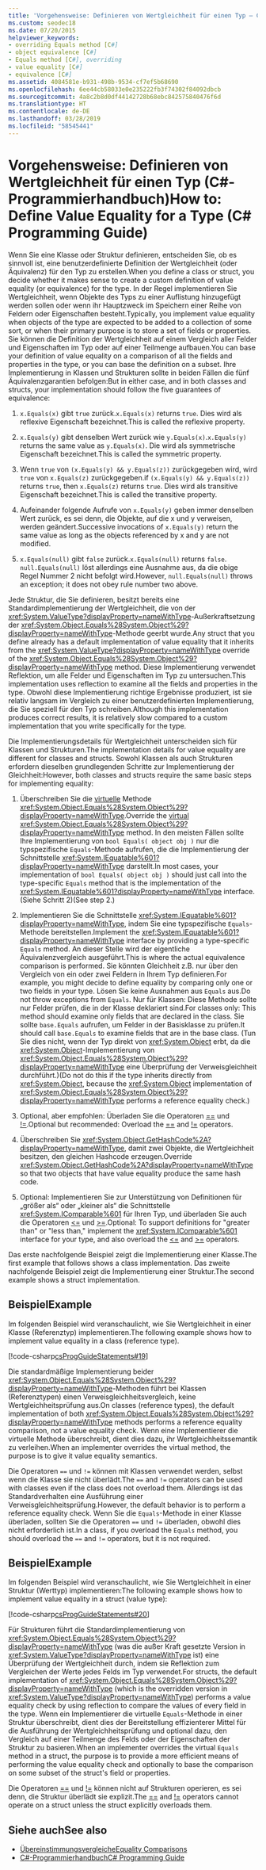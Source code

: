 ```yaml
---
title: 'Vorgehensweise: Definieren von Wertgleichheit für einen Typ – C#-Programmierhandbuch'
ms.custom: seodec18
ms.date: 07/20/2015
helpviewer_keywords:
- overriding Equals method [C#]
- object equivalence [C#]
- Equals method [C#], overriding
- value equality [C#]
- equivalence [C#]
ms.assetid: 4084581e-b931-498b-9534-cf7ef5b68690
ms.openlocfilehash: 6ee44cb58033e0e235222fb3f74302f84092dbcb
ms.sourcegitcommit: 4a8c2b8d0df44142728b68ebc842575840476f6d
ms.translationtype: HT
ms.contentlocale: de-DE
ms.lasthandoff: 03/28/2019
ms.locfileid: "58545441"
---
```

# <a name="how-to-define-value-equality-for-a-type-c-programming-guide"></a><span data-ttu-id="5ad83-102">Vorgehensweise: Definieren von Wertgleichheit für einen Typ (C#-Programmierhandbuch)</span><span class="sxs-lookup"><span data-stu-id="5ad83-102">How to: Define Value Equality for a Type (C# Programming Guide)</span></span>
<span data-ttu-id="5ad83-103">Wenn Sie eine Klasse oder Struktur definieren, entscheiden Sie, ob es sinnvoll ist, eine benutzerdefinierte Definition der Wertgleichheit (oder Äquivalenz) für den Typ zu erstellen.</span><span class="sxs-lookup"><span data-stu-id="5ad83-103">When you define a class or struct, you decide whether it makes sense to create a custom definition of value equality (or equivalence) for the type.</span></span> <span data-ttu-id="5ad83-104">In der Regel implementieren Sie Wertgleichheit, wenn Objekte des Typs zu einer Auflistung hinzugefügt werden sollen oder wenn ihr Hauptzweck im Speichern einer Reihe von Feldern oder Eigenschaften besteht.</span><span class="sxs-lookup"><span data-stu-id="5ad83-104">Typically, you implement value equality when objects of the type are expected to be added to a collection of some sort, or when their primary purpose is to store a set of fields or properties.</span></span> <span data-ttu-id="5ad83-105">Sie können die Definition der Wertgleichheit auf einem Vergleich aller Felder und Eigenschaften im Typ oder auf einer Teilmenge aufbauen.</span><span class="sxs-lookup"><span data-stu-id="5ad83-105">You can base your definition of value equality on a comparison of all the fields and properties in the type, or you can base the definition on a subset.</span></span> <span data-ttu-id="5ad83-106">Ihre Implementierung in Klassen und Strukturen sollte in beiden Fällen die fünf Äquivalenzgarantien befolgen:</span><span class="sxs-lookup"><span data-stu-id="5ad83-106">But in either case, and in both classes and structs, your implementation should follow the five guarantees of equivalence:</span></span>  
  
1.  <span data-ttu-id="5ad83-107">`x.Equals(x)` gibt `true` zurück.</span><span class="sxs-lookup"><span data-stu-id="5ad83-107">`x.Equals(x)` returns `true`.</span></span> <span data-ttu-id="5ad83-108">Dies wird als reflexive Eigenschaft bezeichnet.</span><span class="sxs-lookup"><span data-stu-id="5ad83-108">This is called the reflexive property.</span></span>  
  
2.  <span data-ttu-id="5ad83-109">`x.Equals(y)` gibt denselben Wert zurück wie `y.Equals(x)`.</span><span class="sxs-lookup"><span data-stu-id="5ad83-109">`x.Equals(y)` returns the same value as `y.Equals(x)`.</span></span> <span data-ttu-id="5ad83-110">Die wird als symmetrische Eigenschaft bezeichnet.</span><span class="sxs-lookup"><span data-stu-id="5ad83-110">This is called the symmetric property.</span></span>  
  
3.  <span data-ttu-id="5ad83-111">Wenn `true` von `(x.Equals(y) && y.Equals(z))` zurückgegeben wird, wird `true` von `x.Equals(z)` zurückgegeben.</span><span class="sxs-lookup"><span data-stu-id="5ad83-111">if `(x.Equals(y) && y.Equals(z))` returns `true`, then `x.Equals(z)` returns `true`.</span></span> <span data-ttu-id="5ad83-112">Dies wird als transitive Eigenschaft bezeichnet.</span><span class="sxs-lookup"><span data-stu-id="5ad83-112">This is called the transitive property.</span></span>  
  
4.  <span data-ttu-id="5ad83-113">Aufeinander folgende Aufrufe von `x.Equals(y)` geben immer denselben Wert zurück, es sei denn, die Objekte, auf die x und y verweisen, werden geändert.</span><span class="sxs-lookup"><span data-stu-id="5ad83-113">Successive invocations of `x.Equals(y)` return the same value as long as the objects referenced by x and y are not modified.</span></span>  
  
5.  <span data-ttu-id="5ad83-114">`x.Equals(null)` gibt `false` zurück.</span><span class="sxs-lookup"><span data-stu-id="5ad83-114">`x.Equals(null)` returns `false`.</span></span> <span data-ttu-id="5ad83-115">`null.Equals(null)` löst allerdings eine Ausnahme aus, da die obige Regel Nummer 2 nicht befolgt wird.</span><span class="sxs-lookup"><span data-stu-id="5ad83-115">However, `null.Equals(null)` throws an exception; it does not obey rule number two above.</span></span>  
  
 <span data-ttu-id="5ad83-116">Jede Struktur, die Sie definieren, besitzt bereits eine Standardimplementierung der Wertgleichheit, die von der <xref:System.ValueType?displayProperty=nameWithType>-Außerkraftsetzung der <xref:System.Object.Equals%28System.Object%29?displayProperty=nameWithType>-Methode geerbt wurde.</span><span class="sxs-lookup"><span data-stu-id="5ad83-116">Any struct that you define already has a default implementation of value equality that it inherits from the <xref:System.ValueType?displayProperty=nameWithType> override of the <xref:System.Object.Equals%28System.Object%29?displayProperty=nameWithType> method.</span></span> <span data-ttu-id="5ad83-117">Diese Implementierung verwendet Reflektion, um alle Felder und Eigenschaften im Typ zu untersuchen.</span><span class="sxs-lookup"><span data-stu-id="5ad83-117">This implementation uses reflection to examine all the fields and properties in the type.</span></span> <span data-ttu-id="5ad83-118">Obwohl diese Implementierung richtige Ergebnisse produziert, ist sie relativ langsam im Vergleich zu einer benutzerdefinierten Implementierung, die Sie speziell für den Typ schreiben.</span><span class="sxs-lookup"><span data-stu-id="5ad83-118">Although this implementation produces correct results, it is relatively slow compared to a custom implementation that you write specifically for the type.</span></span>  
  
 <span data-ttu-id="5ad83-119">Die Implementierungsdetails für Wertgleichheit unterscheiden sich für Klassen und Strukturen.</span><span class="sxs-lookup"><span data-stu-id="5ad83-119">The implementation details for value equality are different for classes and structs.</span></span> <span data-ttu-id="5ad83-120">Sowohl Klassen als auch Strukturen erfordern dieselben grundlegenden Schritte zur Implementierung der Gleichheit:</span><span class="sxs-lookup"><span data-stu-id="5ad83-120">However, both classes and structs require the same basic steps for implementing equality:</span></span>  
  
1.  <span data-ttu-id="5ad83-121">Überschreiben Sie die [virtuelle](../../../csharp/language-reference/keywords/virtual.md) Methode <xref:System.Object.Equals%28System.Object%29?displayProperty=nameWithType>.</span><span class="sxs-lookup"><span data-stu-id="5ad83-121">Override the [virtual](../../../csharp/language-reference/keywords/virtual.md) <xref:System.Object.Equals%28System.Object%29?displayProperty=nameWithType> method.</span></span> <span data-ttu-id="5ad83-122">In den meisten Fällen sollte Ihre Implementierung von `bool Equals( object obj )` nur die typspezifische `Equals`-Methode aufrufen, die die Implementierung der Schnittstelle <xref:System.IEquatable%601?displayProperty=nameWithType> darstellt.</span><span class="sxs-lookup"><span data-stu-id="5ad83-122">In most cases, your implementation of `bool Equals( object obj )` should just call into the type-specific `Equals` method that is the implementation of the <xref:System.IEquatable%601?displayProperty=nameWithType> interface.</span></span> <span data-ttu-id="5ad83-123">(Siehe Schritt 2)</span><span class="sxs-lookup"><span data-stu-id="5ad83-123">(See step 2.)</span></span>  
  
2.  <span data-ttu-id="5ad83-124">Implementieren Sie die Schnittstelle <xref:System.IEquatable%601?displayProperty=nameWithType>, indem Sie eine typspezifische `Equals`-Methode bereitstellen.</span><span class="sxs-lookup"><span data-stu-id="5ad83-124">Implement the <xref:System.IEquatable%601?displayProperty=nameWithType> interface by providing a type-specific `Equals` method.</span></span> <span data-ttu-id="5ad83-125">An dieser Stelle wird der eigentliche Äquivalenzvergleich ausgeführt.</span><span class="sxs-lookup"><span data-stu-id="5ad83-125">This is where the actual equivalence comparison is performed.</span></span> <span data-ttu-id="5ad83-126">Sie könnten Gleichheit z.B. nur über den Vergleich von ein oder zwei Feldern in Ihrem Typ definieren.</span><span class="sxs-lookup"><span data-stu-id="5ad83-126">For example, you might decide to define equality by comparing only one or two fields in your type.</span></span> <span data-ttu-id="5ad83-127">Lösen Sie keine Ausnahmen aus `Equals` aus.</span><span class="sxs-lookup"><span data-stu-id="5ad83-127">Do not throw exceptions from `Equals`.</span></span> <span data-ttu-id="5ad83-128">Nur für Klassen: Diese Methode sollte nur Felder prüfen, die in der Klasse deklariert sind.</span><span class="sxs-lookup"><span data-stu-id="5ad83-128">For classes only: This method should examine only fields that are declared in the class.</span></span> <span data-ttu-id="5ad83-129">Sie sollte `base.Equals` aufrufen, um Felder in der Basisklasse zu prüfen.</span><span class="sxs-lookup"><span data-stu-id="5ad83-129">It should call `base.Equals` to examine fields that are in the base class.</span></span> <span data-ttu-id="5ad83-130">(Tun Sie dies nicht, wenn der Typ direkt von <xref:System.Object> erbt, da die <xref:System.Object>-Implementierung von <xref:System.Object.Equals%28System.Object%29?displayProperty=nameWithType> eine Überprüfung der Verweisgleichheit durchführt.)</span><span class="sxs-lookup"><span data-stu-id="5ad83-130">(Do not do this if the type inherits directly from <xref:System.Object>, because the <xref:System.Object> implementation of <xref:System.Object.Equals%28System.Object%29?displayProperty=nameWithType> performs a reference equality check.)</span></span>  
  
3.  <span data-ttu-id="5ad83-131">Optional, aber empfohlen: Überladen Sie die Operatoren [==](../../../csharp/language-reference/operators/equality-operators.md#equality-operator-) und [!=](../../../csharp/language-reference/operators/equality-operators.md#inequality-operator-).</span><span class="sxs-lookup"><span data-stu-id="5ad83-131">Optional but recommended: Overload the [==](../../../csharp/language-reference/operators/equality-operators.md#equality-operator-) and [!=](../../../csharp/language-reference/operators/equality-operators.md#inequality-operator-) operators.</span></span>  
  
4.  <span data-ttu-id="5ad83-132">Überschreiben Sie <xref:System.Object.GetHashCode%2A?displayProperty=nameWithType>, damit zwei Objekte, die Wertgleichheit besitzen, den gleichen Hashcode erzeugen.</span><span class="sxs-lookup"><span data-stu-id="5ad83-132">Override <xref:System.Object.GetHashCode%2A?displayProperty=nameWithType> so that two objects that have value equality produce the same hash code.</span></span>  
  
5.  <span data-ttu-id="5ad83-133">Optional: Implementieren Sie zur Unterstützung von Definitionen für „größer als“ oder „kleiner als“ die Schnittstelle <xref:System.IComparable%601> für Ihren Typ, und überladen Sie auch die Operatoren [<=](../../../csharp/language-reference/operators/less-than-equal-operator.md) und [>=](../../../csharp/language-reference/operators/greater-than-equal-operator.md).</span><span class="sxs-lookup"><span data-stu-id="5ad83-133">Optional: To support definitions for "greater than" or "less than," implement the <xref:System.IComparable%601> interface for your type, and also overload the [<=](../../../csharp/language-reference/operators/less-than-equal-operator.md) and [>=](../../../csharp/language-reference/operators/greater-than-equal-operator.md) operators.</span></span>  
  
 <span data-ttu-id="5ad83-134">Das erste nachfolgende Beispiel zeigt die Implementierung einer Klasse.</span><span class="sxs-lookup"><span data-stu-id="5ad83-134">The first example that follows shows a class implementation.</span></span> <span data-ttu-id="5ad83-135">Das zweite nachfolgende Beispiel zeigt die Implementierung einer Struktur.</span><span class="sxs-lookup"><span data-stu-id="5ad83-135">The second example shows a struct implementation.</span></span>  
  
## <a name="example"></a><span data-ttu-id="5ad83-136">Beispiel</span><span class="sxs-lookup"><span data-stu-id="5ad83-136">Example</span></span>  
 <span data-ttu-id="5ad83-137">Im folgenden Beispiel wird veranschaulicht, wie Sie Wertgleichheit in einer Klasse (Referenztyp) implementieren.</span><span class="sxs-lookup"><span data-stu-id="5ad83-137">The following example shows how to implement value equality in a class (reference type).</span></span>  
  
 [!code-csharp[csProgGuideStatements#19](~/samples/snippets/csharp/VS_Snippets_VBCSharp/csProgGuideStatements/CS/Statements.cs#19)]  
  
 <span data-ttu-id="5ad83-138">Die standardmäßige Implementierung beider <xref:System.Object.Equals%28System.Object%29?displayProperty=nameWithType>-Methoden führt bei Klassen (Referenztypen) einen Verweisgleichheitsvergleich, keine Wertgleichheitsprüfung aus.</span><span class="sxs-lookup"><span data-stu-id="5ad83-138">On classes (reference types), the default implementation of both <xref:System.Object.Equals%28System.Object%29?displayProperty=nameWithType> methods performs a reference equality comparison, not a value equality check.</span></span> <span data-ttu-id="5ad83-139">Wenn eine Implementierer die virtuelle Methode überschreibt, dient dies dazu, ihr Wertgleichheitssemantik zu verleihen.</span><span class="sxs-lookup"><span data-stu-id="5ad83-139">When an implementer overrides the virtual method, the purpose is to give it value equality semantics.</span></span>  
  
 <span data-ttu-id="5ad83-140">Die Operatoren `==` und `!=` können mit Klassen verwendet werden, selbst wenn die Klasse sie nicht überlädt.</span><span class="sxs-lookup"><span data-stu-id="5ad83-140">The `==` and `!=` operators can be used with classes even if the class does not overload them.</span></span> <span data-ttu-id="5ad83-141">Allerdings ist das Standardverhalten eine Ausführung einer Verweisgleichheitsprüfung.</span><span class="sxs-lookup"><span data-stu-id="5ad83-141">However, the default behavior is to perform a reference equality check.</span></span> <span data-ttu-id="5ad83-142">Wenn Sie die `Equals`-Methode in einer Klasse überladen, sollten Sie die Operatoren `==` und `!=` überladen, obwohl dies nicht erforderlich ist.</span><span class="sxs-lookup"><span data-stu-id="5ad83-142">In a class, if you overload the `Equals` method, you should overload the `==` and `!=` operators, but it is not required.</span></span>  
  
## <a name="example"></a><span data-ttu-id="5ad83-143">Beispiel</span><span class="sxs-lookup"><span data-stu-id="5ad83-143">Example</span></span>  
 <span data-ttu-id="5ad83-144">Im folgenden Beispiel wird veranschaulicht, wie Sie Wertgleichheit in einer Struktur (Werttyp) implementieren:</span><span class="sxs-lookup"><span data-stu-id="5ad83-144">The following example shows how to implement value equality in a struct (value type):</span></span>  
  
 [!code-csharp[csProgGuideStatements#20](~/samples/snippets/csharp/VS_Snippets_VBCSharp/csProgGuideStatements/CS/Statements.cs#20)]  
  
 <span data-ttu-id="5ad83-145">Für Strukturen führt die Standardimplementierung von <xref:System.Object.Equals%28System.Object%29?displayProperty=nameWithType> (was die außer Kraft gesetzte Version in <xref:System.ValueType?displayProperty=nameWithType> ist) eine Überprüfung der Wertgleichheit durch, indem sie Reflektion zum Vergleichen der Werte jedes Felds im Typ verwendet.</span><span class="sxs-lookup"><span data-stu-id="5ad83-145">For structs, the default implementation of <xref:System.Object.Equals%28System.Object%29?displayProperty=nameWithType> (which is the overridden version in <xref:System.ValueType?displayProperty=nameWithType>) performs a value equality check by using reflection to compare the values of every field in the type.</span></span> <span data-ttu-id="5ad83-146">Wenn ein Implementierer die virtuelle `Equals`-Methode in einer Struktur überschreibt, dient dies der Bereitstellung effizienterer Mittel für die Ausführung der Wertgleichheitsprüfung und optional dazu, den Vergleich auf einer Teilmenge des Felds oder der Eigenschaften der Struktur zu basieren.</span><span class="sxs-lookup"><span data-stu-id="5ad83-146">When an implementer overrides the virtual `Equals` method in a struct, the purpose is to provide a more efficient means of performing the value equality check and optionally to base the comparison on some subset of the struct's field or properties.</span></span>  
  
 <span data-ttu-id="5ad83-147">Die Operatoren [==](../../../csharp/language-reference/operators/equality-operators.md#equality-operator-) und [!=](../../../csharp/language-reference/operators/equality-operators.md#inequality-operator-) können nicht auf Strukturen operieren, es sei denn, die Struktur überlädt sie explizit.</span><span class="sxs-lookup"><span data-stu-id="5ad83-147">The [==](../../../csharp/language-reference/operators/equality-operators.md#equality-operator-) and [!=](../../../csharp/language-reference/operators/equality-operators.md#inequality-operator-) operators cannot operate on a struct unless the struct explicitly overloads them.</span></span>  
  
## <a name="see-also"></a><span data-ttu-id="5ad83-148">Siehe auch</span><span class="sxs-lookup"><span data-stu-id="5ad83-148">See also</span></span>

- [<span data-ttu-id="5ad83-149">Übereinstimmungsvergleiche</span><span class="sxs-lookup"><span data-stu-id="5ad83-149">Equality Comparisons</span></span>](../../../csharp/programming-guide/statements-expressions-operators/equality-comparisons.md)
- [<span data-ttu-id="5ad83-150">C#-Programmierhandbuch</span><span class="sxs-lookup"><span data-stu-id="5ad83-150">C# Programming Guide</span></span>](../../../csharp/programming-guide/index.md)
